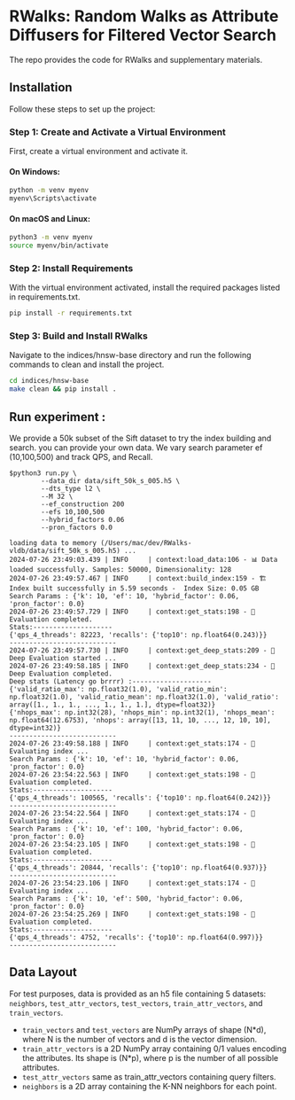 # RWalks: Random Walks as Attribute Diffusers for Filtered Vector Search
The repo provides the code for RWalks and supplementary materials. 
## Installation

Follow these steps to set up the project:

### Step 1: Create and Activate a Virtual Environment

First, create a virtual environment and activate it.

#### On Windows:
```sh
python -m venv myenv
myenv\Scripts\activate
```
####  On macOS and Linux:
```sh
python3 -m venv myenv
source myenv/bin/activate
```
### Step 2: Install Requirements
With the virtual environment activated, install the required packages listed in requirements.txt.
```sh
pip install -r requirements.txt
```

### Step 3: Build and Install RWalks
Navigate to the indices/hnsw-base directory and run the following commands to clean and install the project.

```sh
cd indices/hnsw-base
make clean && pip install .
```

## Run experiment :
We provide a 50k subset of the Sift dataset to try the index building and search. you can provide your own data. We vary search parameter ef (10,100,500) and track QPS, and Recall.

```shell
$python3 run.py \
        --data_dir data/sift_50k_s_005.h5 \
        --dts_type l2 \
        --M 32 \
        --ef_construction 200
        --efs 10,100,500
        --hybrid_factors 0.06
        --pron_factors 0.0
```
```shell
loading data to memory (/Users/mac/dev/RWalks-vldb/data/sift_50k_s_005.h5) ...
2024-07-26 23:49:03.439 | INFO     | context:load_data:106 - 📊 Data loaded successfully. Samples: 50000, Dimensionality: 128
2024-07-26 23:49:57.467 | INFO     | context:build_index:159 - 🏗️ Index built successfully in 5.59 seconds -  Index Size: 0.05 GB
Search Params : {'k': 10, 'ef': 10, 'hybrid_factor': 0.06, 'pron_factor': 0.0}
2024-07-26 23:49:57.729 | INFO     | context:get_stats:198 - 🧪 Evaluation completed.
Stats:--------------------
{'qps_4_threads': 82223, 'recalls': {'top10': np.float64(0.243)}}
---------------------------
2024-07-26 23:49:57.730 | INFO     | context:get_deep_stats:209 - 🧪 Deep Evaluation started ...
2024-07-26 23:49:58.185 | INFO     | context:get_deep_stats:234 - 🧪 Deep Evaluation completed.
Deep stats (Latency go brrrr) :--------------------
{'valid_ratio_max': np.float32(1.0), 'valid_ratio_min': np.float32(1.0), 'valid_ratio_mean': np.float32(1.0), 'valid_ratio': array([1., 1., 1., ..., 1., 1., 1.], dtype=float32)}
{'nhops_max': np.int32(28), 'nhops_min': np.int32(1), 'nhops_mean': np.float64(12.6753), 'nhops': array([13, 11, 10, ..., 12, 10, 10], dtype=int32)}
---------------------------
2024-07-26 23:49:58.188 | INFO     | context:get_stats:174 - 🧪 Evaluating index ...
Search Params : {'k': 10, 'ef': 10, 'hybrid_factor': 0.06, 'pron_factor': 0.0}
2024-07-26 23:54:22.563 | INFO     | context:get_stats:198 - 🧪 Evaluation completed.
Stats:--------------------
{'qps_4_threads': 100565, 'recalls': {'top10': np.float64(0.242)}}
---------------------------
2024-07-26 23:54:22.564 | INFO     | context:get_stats:174 - 🧪 Evaluating index ...
Search Params : {'k': 10, 'ef': 100, 'hybrid_factor': 0.06, 'pron_factor': 0.0}
2024-07-26 23:54:23.105 | INFO     | context:get_stats:198 - 🧪 Evaluation completed.
Stats:--------------------
{'qps_4_threads': 20844, 'recalls': {'top10': np.float64(0.937)}}
---------------------------
2024-07-26 23:54:23.106 | INFO     | context:get_stats:174 - 🧪 Evaluating index ...
Search Params : {'k': 10, 'ef': 500, 'hybrid_factor': 0.06, 'pron_factor': 0.0}
2024-07-26 23:54:25.269 | INFO     | context:get_stats:198 - 🧪 Evaluation completed.
Stats:--------------------
{'qps_4_threads': 4752, 'recalls': {'top10': np.float64(0.997)}}
---------------------------

```

## Data Layout

For test purposes, data is provided as an h5 file containing 5 datasets: `neighbors`, `test_attr_vectors`, `test_vectors`, `train_attr_vectors`, and `train_vectors`.

- `train_vectors` and `test_vectors` are NumPy arrays of shape (N*d), where N is the number of vectors and d is the vector dimension.
- `train_attr_vectors` is a 2D NumPy array containing 0/1 values encoding the attributes. Its shape is (N*p), where p is the number of all possible attributes.
- `test_attr_vectors` same as train_attr_vectors containing query filters.
- `neighbors` is a 2D array containing the K-NN neighbors for each point.

